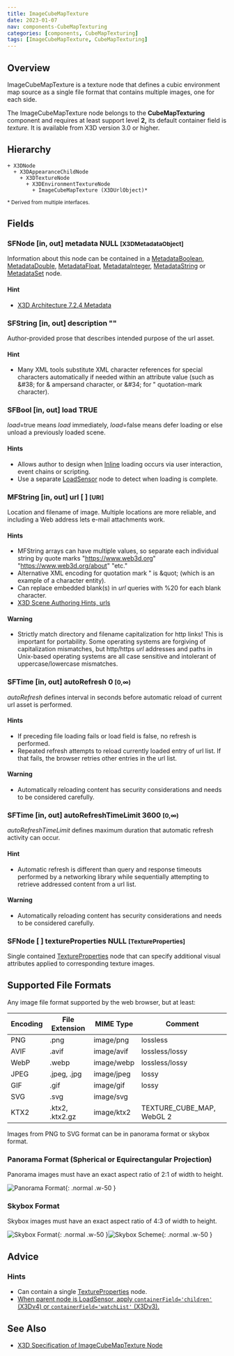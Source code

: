 ```yaml
---
title: ImageCubeMapTexture
date: 2023-01-07
nav: components-CubeMapTexturing
categories: [components, CubeMapTexturing]
tags: [ImageCubeMapTexture, CubeMapTexturing]
---
```

<style>
.post h3 {
  word-spacing: 0.2em;
}
</style>

## Overview

ImageCubeMapTexture is a texture node that defines a cubic environment map source as a single file format that contains multiple images, one for each side.

The ImageCubeMapTexture node belongs to the **CubeMapTexturing** component and requires at least support level **2,** its default container field is *texture.* It is available from X3D version 3.0 or higher.

## Hierarchy

```
+ X3DNode
  + X3DAppearanceChildNode
    + X3DTextureNode
      + X3DEnvironmentTextureNode
        + ImageCubeMapTexture (X3DUrlObject)*
```

<small>\* Derived from multiple interfaces.</small>

## Fields

### SFNode [in, out] **metadata** NULL <small>[X3DMetadataObject]</small>

Information about this node can be contained in a [MetadataBoolean](/x_ite/components/core/metadataboolean/), [MetadataDouble](/x_ite/components/core/metadatadouble/), [MetadataFloat](/x_ite/components/core/metadatafloat/), [MetadataInteger](/x_ite/components/core/metadatainteger/), [MetadataString](/x_ite/components/core/metadatastring/) or [MetadataSet](/x_ite/components/core/metadataset/) node.

#### Hint

- [X3D Architecture 7.2.4 Metadata](https://www.web3d.org/specifications/X3Dv4/ISO-IEC19775-1v4-IS/Part01/components/core.html#Metadata)

### SFString [in, out] **description** ""

Author-provided prose that describes intended purpose of the url asset.

#### Hint

- Many XML tools substitute XML character references for special characters automatically if needed within an attribute value (such as &amp;#38; for &amp; ampersand character, or &amp;#34; for " quotation-mark character).

### SFBool [in, out] **load** TRUE

*load*=true means *load* immediately, *load*=false means defer loading or else unload a previously loaded scene.

#### Hints

- Allows author to design when [Inline](/x_ite/components/networking/inline/) loading occurs via user interaction, event chains or scripting.
- Use a separate [LoadSensor](/x_ite/components/networking/loadsensor/) node to detect when loading is complete.

### MFString [in, out] **url** [ ] <small>[URI]</small>

Location and filename of image. Multiple locations are more reliable, and including a Web address lets e-mail attachments work.

#### Hints

- MFString arrays can have multiple values, so separate each individual string by quote marks "https://www.web3d.org" "https://www.web3d.org/about" "etc."
- Alternative XML encoding for quotation mark " is &amp;quot; (which is an example of a character entity).
- Can replace embedded blank(s) in *url* queries with %20 for each blank character.
- [X3D Scene Authoring Hints, urls](https://www.web3d.org/x3d/content/examples/X3dSceneAuthoringHints.html#urls)

#### Warning

- Strictly match directory and filename capitalization for http links! This is important for portability. Some operating systems are forgiving of capitalization mismatches, but http/https *url* addresses and paths in Unix-based operating systems are all case sensitive and intolerant of uppercase/lowercase mismatches.

### SFTime [in, out] **autoRefresh** 0 <small>[0,∞)</small>

*autoRefresh* defines interval in seconds before automatic reload of current url asset is performed.

#### Hints

- If preceding file loading fails or load field is false, no refresh is performed.
- Repeated refresh attempts to reload currently loaded entry of url list. If that fails, the browser retries other entries in the url list.

#### Warning

- Automatically reloading content has security considerations and needs to be considered carefully.

### SFTime [in, out] **autoRefreshTimeLimit** 3600 <small>[0,∞)</small>

*autoRefreshTimeLimit* defines maximum duration that automatic refresh activity can occur.

#### Hint

- Automatic refresh is different than query and response timeouts performed by a networking library while sequentially attempting to retrieve addressed content from a url list.

#### Warning

- Automatically reloading content has security considerations and needs to be considered carefully.

### SFNode [ ] **textureProperties** NULL <small>[TextureProperties]</small>

Single contained [TextureProperties](/x_ite/components/texturing/textureproperties/) node that can specify additional visual attributes applied to corresponding texture images.

## Supported File Formats

Any image file format supported by the web browser, but at least:

| Encoding | File Extension  | MIME Type  | Comment                   |
|----------|-----------------|------------|---------------------------|
| PNG      | .png            | image/png  | lossless                  |
| AVIF     | .avif           | image/avif | lossless/lossy            |
| WebP     | .webp           | image/webp | lossless/lossy            |
| JPEG     | .jpeg, .jpg     | image/jpeg | lossy                     |
| GIF      | .gif            | image/gif  | lossy                     |
| SVG      | .svg            | image/svg  |                           |
| KTX2     | .ktx2, .ktx2.gz | image/ktx2 | TEXTURE_CUBE_MAP, WebGL 2 |

Images from PNG to SVG format can be in panorama format or skybox format.

### Panorama Format (Spherical or Equirectangular Projection)

Panorama images must have an exact aspect ratio of 2:1 of width to height.

![Panorama Format](/assets/img/components/helipad.jpg){: .normal .w-50 }

### Skybox Format

Skybox images must have an exact aspect ratio of 4:3 of width to height.

![Skybox Format](/assets/img/components/skybox_texture.jpg){: .normal .w-50 }![Skybox Scheme](/assets/img/components/skybox.svg){: .normal .w-50 }

## Advice

### Hints

- Can contain a single [TextureProperties](/x_ite/components/texturing/textureproperties/) node.
- [When parent node is LoadSensor, apply `containerField='children'` (X3Dv4) or `containerField='watchList'` (X3Dv3).](https://www.web3d.org/x3d/content/examples/X3dSceneAuthoringHints.html#fieldNameChanges)

## See Also

- [X3D Specification of ImageCubeMapTexture Node](https://www.web3d.org/documents/specifications/19775-1/V4.0/Part01/components/environmentalTexturing.html#ImageCubeMapTexture)

